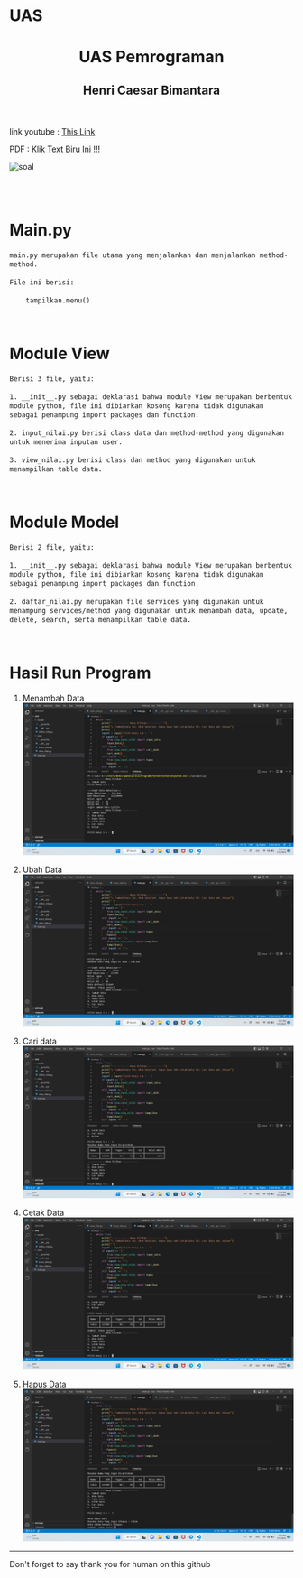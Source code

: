 # UAS
# <p align="center"> UAS Pemrograman
   ## <p align="center"> Henri Caesar Bimantara


<br>


  link youtube : [This Link]()

  PDF : [Klik Text Biru Ini !!!](assets/Tutorial.pdf)

![soal](./assets/15%20Project%20UAS_pages-to-jpg-0002.jpg)

<br>


<br>

# Main.py 

```
main.py merupakan file utama yang menjalankan dan menjalankan method-method.

File ini berisi:

    tampilkan.menu()
```

<br>

# Module View 

```
Berisi 3 file, yaitu:

1. __init__.py sebagai deklarasi bahwa module View merupakan berbentuk module python, file ini dibiarkan kosong karena tidak digunakan sebagai penampung import packages dan function.

2. input_nilai.py berisi class data dan method-method yang digunakan untuk menerima inputan user.

3. view_nilai.py berisi class dan method yang digunakan untuk menampilkan table data.
```

<br>

# Module Model 

```
Berisi 2 file, yaitu:

1. __init__.py sebagai deklarasi bahwa module View merupakan berbentuk module python, file ini dibiarkan kosong karena tidak digunakan sebagai penampung import packages dan function.

2. daftar_nilai.py merupakan file services yang digunakan untuk menampung services/method yang digunakan untuk menambah data, update, delete, search, serta menampilkan table data.
```

<br>

# Hasil Run Program 

1. Menambah Data
   ![image.png](SS/uas%20tambah%20data.png)

2. Ubah Data
   ![image.png](SS/uas%20ubah%20data.png)

3. Cari data
   ![image.png](SS/uas%20cari%20data.png)

4. Cetak Data
   ![image.png](SS/uas%20cetak%20data.png)

5. Hapus Data
   ![image.png](SS/uas%20hapus%20data.png)

---

Don't forget to say thank you for human on this github 
